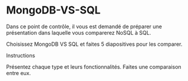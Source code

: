 # MongoDB-VS-SQL
Dans ce point de contrôle, il vous est demandé de préparer une présentation dans laquelle vous comparerez NoSQL à SQL.

Choisissez MongoDB VS SQL et faites 5 diapositives pour les comparer.


Instructions

Présentez chaque type et leurs fonctionnalités.
Faites une comparaison entre eux.
